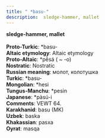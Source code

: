 ```yaml
---
title: " *basu-"
description:  sledge-hammer, mallet
---
```

<strong> sledge-hammer, mallet</strong><br><br>
<strong>Proto-Turkic</strong>:  *basu-<br>
<strong>Altaic etymology</strong>:  Altaic etymology<br>
<strong> Proto-Altaic</strong>:  *pĕ̀sá ( ~ -o)<br>
<strong>Nostratic</strong>:  Nostratic<br>
<strong>Russian meaning</strong>:  молот, колотушка<br>
<strong>Turkic</strong>:  *basu-<br>
<strong>Mongolian</strong>:  *hesi<br>
<strong>Tungus-Manchu</strong>:  *pesin<br>
<strong>Japanese</strong>:  *pàsú-i<br>
<strong>Comments</strong>:  VEWT 64.<br>
<strong>Karakhanid</strong>:  basu (MK)<br>
<strong>Uzbek</strong>:  baska<br>
<strong>Khakassian</strong>:  pasxa<br>
<strong>Oyrat</strong>:  masqa<br>


